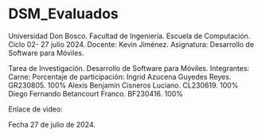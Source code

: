 # DSM_Evaluados

Universidad Don Bosco.
Facultad de Ingeniería.
Escuela de Computación.
Ciclo 02- 27 julio 2024.
Docente: Kevin Jiménez.
Asignatura: Desarrollo de Software para Móviles.


Tarea de Investigación. 
Desarrollo de Software para Móviles.
Integrantes: Carne:	Porcentaje de participación:
Ingrid Azucena Guyedes Reyes.	GR230805.	100%
Alexis Benjamín Cisneros Luciano.	CL230619.	100%
Diego Fernando Betancourt Franco.	BF230416.	100%

Enlace de video:


Fecha 27 de julio de 2024.
